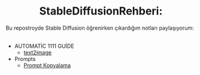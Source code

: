 <h1 align="center">StableDiffusionRehberi:</h1>
Bu repostroyde Stable Diffusion öğrenirken çıkardığım notları paylaşıyorum: <br />
  <br />
  
- AUTOMATİC 1111 GUİDE
   - [text2image](https://github.com/MR-Wrestler/StableDiffusionRehberi/blob/main/StableDiffusionRehberi/AUTOMAT%C4%B0C1111%20GUIDE/txt2image.md)
- Prompts
  - [Prompt Kopyalama](https://github.com/MR-Wrestler/StableDiffusionRehberi/blob/main/StableDiffusionRehberi/Prompts/Prompt%20Kopyalama.md)
  

